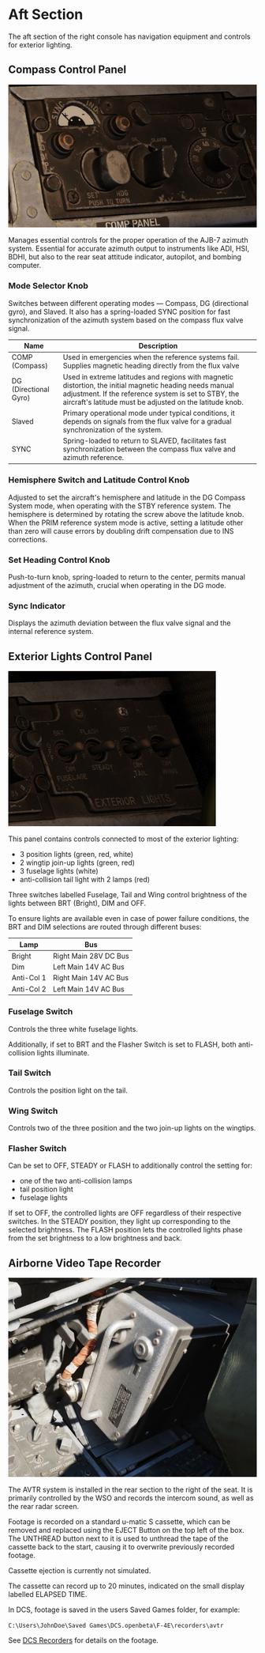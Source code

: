 # Aft Section

The aft section of the right console has navigation equipment
and controls for exterior lighting.

## Compass Control Panel

![CompassCtl](../../../img/CompassCtl.jpg)

Manages essential controls for the proper operation of the AJB-7 azimuth system.
Essential for accurate azimuth output to instruments like ADI, HSI, BDHI, but
also to the rear seat attitude indicator, autopilot, and bombing computer.

### Mode Selector Knob

Switches between different operating modes — Compass, DG (directional gyro), and
Slaved. It also has a spring-loaded SYNC position for fast synchronization of
the azimuth system based on the compass flux valve signal.

| Name                  | Description                                                                                                                                                                                                                  |
| --------------------- | ---------------------------------------------------------------------------------------------------------------------------------------------------------------------------------------------------------------------------- |
| COMP (Compass)        | Used in emergencies when the reference systems fail. Supplies magnetic heading directly from the flux valve                                                                                                                  |
| DG (Directional Gyro) | Used in extreme latitudes and regions with magnetic distortion, the initial magnetic heading needs manual adjustment. If the reference system is set to STBY, the aircraft's latitude must be adjusted on the latitude knob. |
| Slaved                | Primary operational mode under typical conditions, it depends on signals from the flux valve for a gradual synchronization of the system.                                                                                    |
| SYNC                  | Spring-loaded to return to SLAVED, facilitates fast synchronization between the compass flux valve and azimuth reference.                                                                                                    |

### Hemisphere Switch and Latitude Control Knob

Adjusted to set the aircraft's hemisphere and latitude in the DG Compass System
mode, when operating with the STBY reference system. The hemisphere is
determined by rotating the screw above the latitude knob. When the PRIM
reference system mode is active, setting a latitude other than zero will cause
errors by doubling drift compensation due to INS corrections.

### Set Heading Control Knob

Push-to-turn knob, spring-loaded to return to the center, permits manual
adjustment of the azimuth, crucial when operating in the DG mode.

### Sync Indicator

Displays the azimuth deviation between the flux valve signal and the internal
reference system.

## Exterior Lights Control Panel

![ExtLights](../../../img/ExtLights.jpg)

This panel contains controls connected to most of the exterior lighting:

- 3 position lights (green, red, white)
- 2 wingtip join-up lights (green, red)
- 3 fuselage lights (white)
- anti-collision tail light with 2 lamps (red)

Three switches labelled Fuselage, Tail and Wing control brightness of the lights
between BRT (Bright), DIM and OFF.

To ensure lights are available even in case of power failure conditions, the BRT
and DIM selections are routed through different buses:

| Lamp       | Bus                   |
| ---------- | --------------------- |
| Bright     | Right Main 28V DC Bus |
| Dim        | Left Main 14V AC Bus  |
| Anti-Col 1 | Right Main 14V AC Bus |
| Anti-Col 2 | Left Main 14V AC Bus  |

### Fuselage Switch

Controls the three white fuselage lights.

Additionally, if set to BRT and the Flasher Switch is set to FLASH, both
anti-collision lights illuminate.

### Tail Switch

Controls the position light on the tail.

### Wing Switch

Controls two of the three position and the two join-up lights on the wingtips.

### Flasher Switch

Can be set to OFF, STEADY or FLASH to additionally control the setting for:

- one of the two anti-collision lamps
- tail position light
- fuselage lights

If set to OFF, the controlled lights are OFF regardless of their respective
switches. In the STEADY position, they light up corresponding to the selected
brightness. The FLASH position lets the controlled lights phase from the set
brightness to a low brightness and back.

## Airborne Video Tape Recorder

![Airborne Video Tape Recorder](../../../img/pilot_avtr.jpg)

The AVTR system is installed in the rear section to the right of the seat. It is
primarily controlled by the WSO and records the intercom sound, as well as the
rear radar screen.

Footage is recorded on a standard u-matic S cassette, which can be removed and
replaced using the EJECT Button on the top left of the box. The UNTHREAD button
next to it is used to unthread the tape of the cassette back to the start,
causing it to overwrite previously recorded footage.

Cassette ejection is currently not simulated.

The cassette can record up to 20 minutes, indicated on the small display
labelled ELAPSED TIME.

In DCS, footage is saved in the users Saved Games folder, for example:

`C:\Users\JohnDoe\Saved Games\DCS.openbeta\F-4E\recorders\avtr`

See [DCS Recorders](./dcs/recorders.md) for details on the footage.
